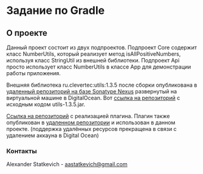# Задание по Gradle

## О проекте

Данный проект состоит из двух подпроектов. Подпроект Core содержит класс NumberUtils,
который реализует метод isAllPositiveNumbers, используя класс StringUtil из внешней библиотеки.
Подпроект Api просто использует класс NumberUtils в классе App для демонстрации работы приложения.

Внешняя библиотека ru.clevertec:utils:1.3.5 после сборки опубликована в [удаленный репозиторий
на базе Sonatype Nexus](http://142.93.137.22:8081/#browse/browse:bumblebear:com) развернутый
на виртуальной машине в DigitalOcean. Вот [ссылка на репозиторий](https://github.com/AlexanderStatkevich/StringUtilsJar)
с исходным кодом utils-1.3.5.jar.

[Ссылка на репозиторий](https://github.com/AlexanderStatkevich/CustomPluginTask) с реализацией плагина.
Плагин также опубликован в [удаленном репозитории](http://142.93.137.22:8081/#browse/browse:bumblebear:com) и
использован в данном проекте.
(поддержка удалённых ресурсов прекращена в связи с удалением аккауна в Digital Ocean)
### Контакты

Alexander Statkevich - aastatkevich@gmail.com
